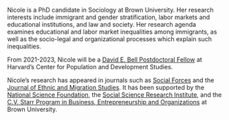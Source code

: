 Nicole is a PhD candidate in Sociology at Brown University. Her research interests include immigrant and gender stratification, labor markets and educational institutions, and law and society. Her research agenda examines educational and labor market inequalities among immigrants, as well as the socio-legal and organizational processes which explain such inequalities. 

From 2021-2023, Nicole will be a [David E. Bell Postdoctoral Fellow](https://www.hsph.harvard.edu/population-development/postdoctoral-fellowships/bell-fellowship/) at Harvard’s Center for Population and Development Studies.

Nicole’s research has appeared in journals such as [Social Forces](https://academic.oup.com/sf/advance-article-abstract/doi/10.1093/sf/soy128/5320369?redirectedFrom=fulltext) and the [Journal of Ethnic and Migration Studies](https://www.tandfonline.com/eprint/ZAHPEDBUTGXIAZGFQPN5/full?target=10.1080/1369183X.2020.1750947). It has been supported by the [National Science Foundation](https://www.nsf.gov/awardsearch/showAward?AWD_ID=1920714&HistoricalAwards=false), the [Social Science Research Institute](https://www.brown.edu/initiatives/social-science-research/director), and the [C.V. Starr Program in Business, Entrepreneurship and Organizations](https://www.brown.edu/academics/business-entrepreneurship-organizations/graduate-research-hazeltine-fellowships) at Brown University.
